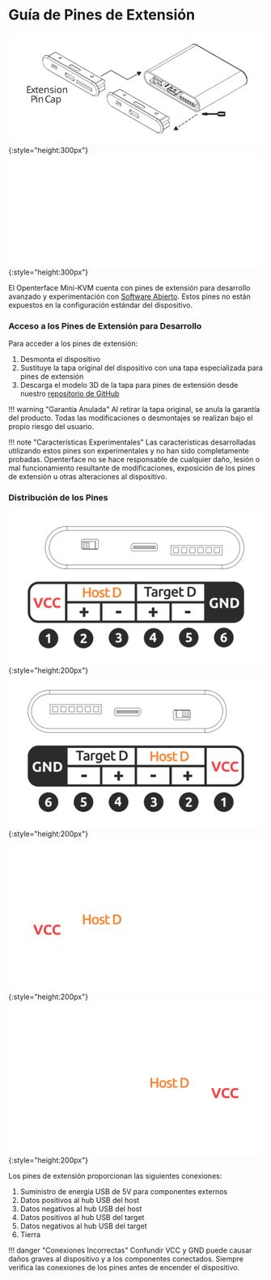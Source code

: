 # Guía de Pines de Extensión

![change-cap](images/product/change-cap.svg#only-light){:style="height:300px"}
![change-cap](images/product/change-cap_1.svg#only-dark){:style="height:300px"}

El Openterface Mini-KVM cuenta con pines de extensión para desarrollo avanzado y experimentación con [Software Abierto](/app). Estos pines no están expuestos en la configuración estándar del dispositivo.

### Acceso a los Pines de Extensión para Desarrollo

Para acceder a los pines de extensión:

1. Desmonta el dispositivo
2. Sustituye la tapa original del dispositivo con una tapa especializada para pines de extensión
3. Descarga el modelo 3D de la tapa para pines de extensión desde nuestro [repositorio de GitHub](https://github.com/TechxArtisanStudio/Openterface_Mini-KVM_Hardware)

!!! warning "Garantía Anulada"
    Al retirar la tapa original, se anula la garantía del producto. Todas las modificaciones o desmontajes se realizan bajo el propio riesgo del usuario.

!!! note "Características Experimentales"
    Las características desarrolladas utilizando estos pines son experimentales y no han sido completamente probadas. Openterface no se hace responsable de cualquier daño, lesión o mal funcionamiento resultante de modificaciones, exposición de los pines de extensión u otras alteraciones al dispositivo.

### Distribución de los Pines

![target-side](images/product/extension-pins-1.svg#only-light){:style="height:200px"}
![host-side](images/product/extension-pins-2.svg#only-light){:style="height:200px"}
![target-side](images/product/extension-pins-1_1.svg#only-dark){:style="height:200px"}
![host-side](images/product/extension-pins-2_1.svg#only-dark){:style="height:200px"}

Los pines de extensión proporcionan las siguientes conexiones:

1. Suministro de energía USB de 5V para componentes externos
2. Datos positivos al hub USB del host
3. Datos negativos al hub USB del host
4. Datos positivos al hub USB del target
5. Datos negativos al hub USB del target
6. Tierra

!!! danger "Conexiones Incorrectas"
    Confundir VCC y GND puede causar daños graves al dispositivo y a los componentes conectados. Siempre verifica las conexiones de los pines antes de encender el dispositivo.
